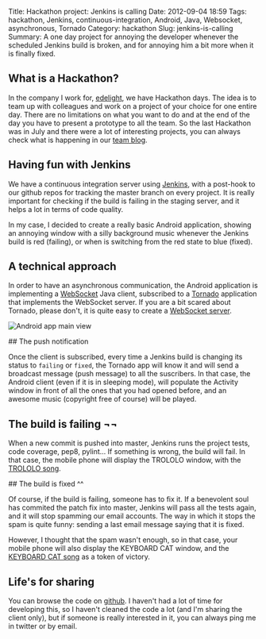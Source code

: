 Title: Hackathon project: Jenkins is calling
Date: 2012-09-04 18:59
Tags: hackathon, Jenkins, continuous-integration, Android, Java, Websocket, asynchronous, Tornado
Category: hackathon
Slug: jenkins-is-calling
Summary: A one day project for annoying the developer whenever the scheduled Jenkins build is broken, and for annoying him a bit more when it is finally fixed.


## What is a Hackathon?

In the company I work for, [edelight](http://www.edelight.de/), we have Hackathon days. The idea is to team up with colleagues and work on a project of your choice for one entire day. There are no limitations on what you want to do and at the end of the day you have to present a prototype to all the team. So the last Hackathon was in July and there were a lot of interesting projects, you can always check what is happening in our [team blog](http://labs.edelight-group.com/).

## Having fun with Jenkins

We have a continuous integration server using [Jenkins](http://jenkins-ci.org/), with a post-hook to our github repos for tracking the master branch on every project. It is really important for checking if the build is failing in the staging server, and it helps a lot in terms of code quality.

In my case, I decided to create a really basic Android application, showing an annoying window with a silly background music whenever the Jenkins build is red (failing), or when is switching from the red state to blue (fixed).

## A technical approach

In order to have an asynchronous communication, the Android application is implementing a [WebSocket](http://tools.ietf.org/html/rfc6455) Java client, subscribed to a [Tornado](http://www.tornadoweb.org/en/stable/) application that implements the WebSocket server. If you are a bit scared about Tornado, please don't, it is quite easy to create a [WebSocket server](http://www.tornadoweb.org/en/stable/websocket.html?highlight=websockets).

![Android app main view](http://i.imgur.com/SFpfb.png)

## The push notification

Once the client is subscribed, every time a Jenkins build is changing its status to `failing` or `fixed`, the Tornado app will know it and will send a broadcast message (push message) to all the suscribers. In that case, the Android client (even if it is in sleeping mode), will populate the Activity window in front of all the ones that you had opened before, and an awesome music (copyright free of course) will be played.

## The build is failing ¬¬

When a new commit is pushed into master, Jenkins runs the project tests, code coverage, pep8, pylint... If something is wrong, the build will fail. In that case, the mobile phone will display the TROLOLO window, with the [TROLOLO song](http://youtu.be/ednKK8GlvwI).

## The build is fixed ^^

Of course, if the build is failing, someone has to fix it. If a benevolent soul has commited the patch fix into master, Jenkins will pass all the tests again, and it will stop spamming our email accounts. The way in which it stops the spam is quite funny: sending a last email message saying that it is fixed.

However, I thought that the spam wasn't enough, so in that case, your mobile phone will also display the KEYBOARD CAT window, and the [KEYBOARD CAT song](http://youtu.be/J---aiyznGQ) as a token of victory.

## Life's for sharing

You can browse the code on [github](https://github.com/sharkerz/jenkins-calling). I haven't had a lot of time for developing this, so I haven't cleaned the code a lot (and I'm sharing the client only), but if someone is really interested in it, you can always ping me in twitter or by email.
